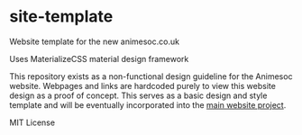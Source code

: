 # site-template
Website template for the new animesoc.co.uk

Uses MaterializeCSS material design framework

This repository exists as a non-functional design guideline for the Animesoc website. Webpages and links are hardcoded purely to view this website design as a proof of concept. This serves as a basic design and style template and will be eventually incorporated into the [main website project](https://github.com/WarwickAnimeSoc/aniMango).

MIT License